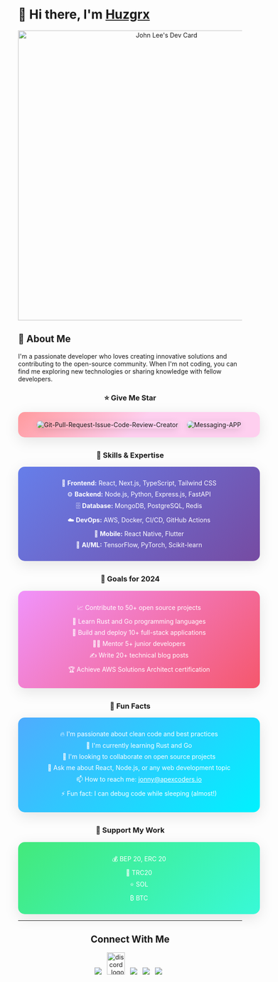 # 👋 Hi there, I'm [Huzgrx](https://github.com/huzgrx)

<div align="center">
  <a href="https://app.daily.dev/jonny0211"><img src="https://api.daily.dev/devcards/v2/Iri3L89xfQ4nKcbNb7OwV.png?r=r29&type=wide" width="652" alt="John Lee's Dev Card"/></a>
</div>

## 🚀 About Me

I'm a passionate developer who loves creating innovative solutions and contributing to the open-source community. When I'm not coding, you can find me exploring new technologies or sharing knowledge with fellow developers.

<!-- Give Me Star Section -->
<div align="center">
  <h3 align="center">⭐ Give Me Star</h3>
  <div style="background: linear-gradient(135deg, #ff9a9e 0%, #fecfef 50%, #fecfef 100%); padding: 20px; border-radius: 15px; box-shadow: 0 8px 32px rgba(0,0,0,0.1); width: 100%;">
    <div style="display: flex; justify-content: center; gap: 20px; flex-wrap: wrap;">
      <a href="https://github.com/huzgrx/Git-Pull-Request-Issue-Code-Review-Creator" style="text-decoration: none;">
        <img src="https://github-readme-stats.vercel.app/api/pin/?username=huzgrx&repo=Git-Pull-Request-Issue-Code-Review-Creator" alt="Git-Pull-Request-Issue-Code-Review-Creator" style="border-radius: 10px; box-shadow: 0 4px 16px rgba(0,0,0,0.1);"/>
      </a>
      <a href="https://github.com/huzgrx/Messaging-APP" style="text-decoration: none;">
        <img src="https://github-readme-stats.vercel.app/api/pin/?username=huzgrx&repo=Messaging-APP" alt="Messaging-APP" style="border-radius: 10px; box-shadow: 0 4px 16px rgba(0,0,0,0.1);"/>
      </a>
    </div>
  </div>
</div>

<!-- Skills & Goals Section -->
<div align="center" style="margin-top: 30px;">
  <h3 align="center">🌟 Skills & Expertise</h3>
  <div style="background: linear-gradient(135deg, #667eea 0%, #764ba2 100%); padding: 20px; border-radius: 15px; color: white; box-shadow: 0 8px 32px rgba(0,0,0,0.1); width: 100%;">
    <ul style="list-style: none; padding: 0; margin: 0;">
      <li style="margin: 8px 0;">🎨 <strong>Frontend:</strong> React, Next.js, TypeScript, Tailwind CSS</li>
      <li style="margin: 8px 0;">⚙️ <strong>Backend:</strong> Node.js, Python, Express.js, FastAPI</li>
      <li style="margin: 8px 0;">🗄️ <strong>Database:</strong> MongoDB, PostgreSQL, Redis</li>
      <li style="margin: 8px 0;">☁️ <strong>DevOps:</strong> AWS, Docker, CI/CD, GitHub Actions</li>
      <li style="margin: 8px 0;">📱 <strong>Mobile:</strong> React Native, Flutter</li>
      <li style="margin: 8px 0;">🤖 <strong>AI/ML:</strong> TensorFlow, PyTorch, Scikit-learn</li>
    </ul>
  </div>
</div>

<div align="center" style="margin-top: 30px;">
  <h3 align="center">🎯 Goals for 2024</h3>
  <div style="background: linear-gradient(135deg, #f093fb 0%, #f5576c 100%); padding: 20px; border-radius: 15px; color: white; box-shadow: 0 8px 32px rgba(0,0,0,0.1); width: 100%;">
    <ul style="list-style: none; padding: 0; margin: 0;">
      <li style="margin: 8px 0;">📈 Contribute to 50+ open source projects</li>
      <li style="margin: 8px 0;">🦀 Learn Rust and Go programming languages</li>
      <li style="margin: 8px 0;">🚀 Build and deploy 10+ full-stack applications</li>
      <li style="margin: 8px 0;">👨‍🏫 Mentor 5+ junior developers</li>
      <li style="margin: 8px 0;">✍️ Write 20+ technical blog posts</li>
      <li style="margin: 8px 0;">🏆 Achieve AWS Solutions Architect certification</li>
    </ul>
  </div>
</div>

<!-- Fun Facts & Support Section -->
<div align="center" style="margin-top: 30px;">
  <h3 align="center">🎯 Fun Facts</h3>
  <div style="background: linear-gradient(135deg, #4facfe 0%, #00f2fe 100%); padding: 20px; border-radius: 15px; color: white; box-shadow: 0 8px 32px rgba(0,0,0,0.1); width: 100%;">
    <ul style="list-style: none; padding: 0; margin: 0;">
      <li style="margin: 8px 0;">🔥 I'm passionate about clean code and best practices</li>
      <li style="margin: 8px 0;">🌱 I'm currently learning Rust and Go</li>
      <li style="margin: 8px 0;">👯 I'm looking to collaborate on open source projects</li>
      <li style="margin: 8px 0;">💬 Ask me about React, Node.js, or any web development topic</li>
      <li style="margin: 8px 0;">📫 How to reach me: <a href="mailto:jonny@apexcoders.io" style="color: #fff; text-decoration: underline;">jonny@apexcoders.io</a></li>
      <li style="margin: 8px 0;">⚡ Fun fact: I can debug code while sleeping (almost!)</li>
    </ul>
  </div>
</div>

<div align="center" style="margin-top: 30px;">
  <h3 align="center">🎉 Support My Work</h3>
  <div style="background: linear-gradient(135deg, #43e97b 0%, #38f9d7 100%); padding: 20px; border-radius: 15px; color: white; box-shadow: 0 8px 32px rgba(0,0,0,0.1); width: 100%;">
    <ul style="list-style: none; padding: 0; margin: 0;">
      <li style="margin: 8px 0;">💰 BEP 20, ERC 20</li>
      <li style="margin: 8px 0;">🔗 TRC20</li>
      <li style="margin: 8px 0;">⭐ SOL</li>
      <li style="margin: 8px 0;">₿ BTC</li>
    </ul>
  </div>
</div>

---

<h2 align="center"><strong>Connect With Me</strong></h2>
<p align="center"> 
<a href="https://t.me/jonny0211"><img src="https://img.icons8.com/color/48/000000/telegram-app--v1.png"/></a>
&nbsp;
<a href="[https://discord.gg/VwJp4KM](https://discordapp.com/users/1053702868407963669)"><img alt="discord_logo" 
src="https://discord.com/assets/3437c10597c1526c3dbd98c737c2bcae.svg" width="40" height="50"/></a>
&nbsp;
<a href="https://github.com/huzgrx"><img src="https://img.icons8.com/fluency/48/000000/github.png"/></a>
&nbsp;
<a href="https://twitter.com/huzgrx"><img src="https://img.icons8.com/color/48/000000/twitter--v1.png"/></a>
&nbsp;
<a href="https://www.linkedin.com/huzgrx"><img src="https://img.icons8.com/fluency/48/000000/linkedin.png"/></a>
&nbsp;
</p>
